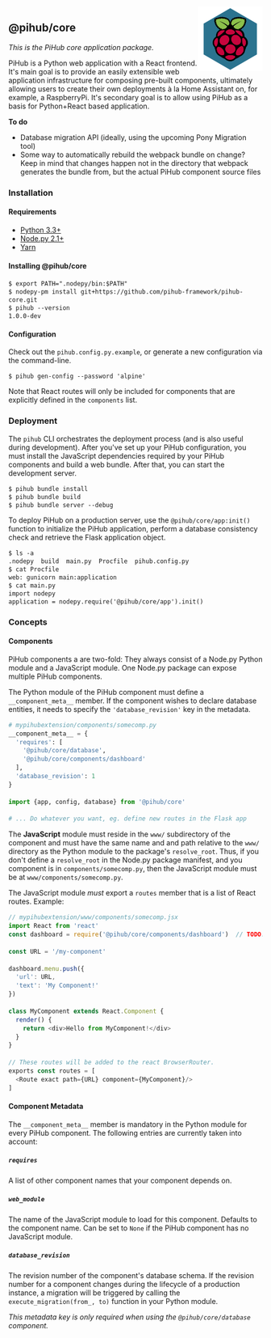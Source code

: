 <img src="www/logo.png" align="right">

## @pihub/core

*This is the PiHub core application package.*

PiHub is a Python web application with a React frontend. It's main goal is to
provide an easily extensible web application infrastructure for composing
pre-built components, ultimately allowing users to create their own deployments
à la Home Assistant on, for example, a RaspberryPi. It's secondary goal is to
allow using PiHub as a basis for Python+React based application.

__To do__

* Database migration API (ideally, using the upcoming Pony Migration tool)
* Some way to automatically rebuild the webpack bundle on change? Keep in 
  mind that changes happen not in the directory that webpack generates the
  bundle from, but the actual PiHub component source files


### Installation

#### Requirements

* [Python 3.3+](https://python.org)
* [Node.py 2.1+](https://nodepy.org)
* [Yarn](https://yarnpkg.com/lang/en/)

#### Installing @pihub/core

    $ export PATH=".nodepy/bin:$PATH"
    $ nodepy-pm install git+https://github.com/pihub-framework/pihub-core.git
    $ pihub --version
    1.0.0-dev

#### Configuration

Check out the `pihub.config.py.example`, or generate a new configuration
via the command-line.

    $ pihub gen-config --password 'alpine'

Note that React routes will only be included for components that are
explicitly defined in the `components` list.

### Deployment

The `pihub` CLI orchestrates the deployment process (and is also useful during
development). After you've set up your PiHub configuration, you must install
the JavaScript dependencies required by your PiHub components and build a
web bundle. After that, you can start the development server.

    $ pihub bundle install
    $ pihub bundle build
    $ pihub bundle server --debug

To deploy PiHub on a production server, use the `@pihub/core/app:init()`
function to initialize the PiHub application, perform a database consistency
check and retrieve the Flask application object.

    $ ls -a
    .nodepy  build  main.py  Procfile  pihub.config.py
    $ cat Procfile
    web: gunicorn main:application
    $ cat main.py
    import nodepy
    application = nodepy.require('@pihub/core/app').init()


### Concepts

#### Components

PiHub components a are two-fold: They always consist of a Node.py Python
module and a JavaScript module. One Node.py package can expose multiple
PiHub components.

The Python module of the PiHub component must define a `__component_meta__`
member. If the component wishes to declare database entities, it needs to
specify the `'database_revision'` key in the metadata.

```python
# mypihubextension/components/somecomp.py
__component_meta__ = {
  'requires': [
    '@pihub/core/database',
    '@pihub/core/components/dashboard'
  ],
  'database_revision': 1
}

import {app, config, database} from '@pihub/core'

# ... Do whatever you want, eg. define new routes in the Flask app
```

The **JavaScript** module must reside in the `www/` subdirectory of the
component and must have the same name and and path relative to the `www/`
directory as the Python module to the package's `resolve_root`. Thus, if
you don't define a `resolve_root` in the Node.py package manifest, and you
component is in `components/somecomp.py`, then the JavaScript module must be
at `www/components/somecomp.py`.

The JavaScript module *must* export a `routes` member that is a list of
React routes. Example:

```js
// mypihubextension/www/components/somecomp.jsx
import React from 'react'
const dashboard = require('@pihub/core/components/dashboard')  // TODO: How to get the same object with `import ... from ...`?

const URL = '/my-component'

dashboard.menu.push({
  'url': URL,
  'text': 'My Component!'
})

class MyComponent extends React.Component {
  render() {
    return <div>Hello from MyComponent!</div>
  }
}

// These routes will be added to the react BrowserRouter.
exports const routes = [
  <Route exact path={URL} component={MyComponent}/>
]
```


#### Component Metadata

The `__component_meta__` member is mandatory in the Python module for every
PiHub component. The following entries are currently taken into account:

##### `requires`

A list of other component names that your component depends on.

##### `web_module`

The name of the JavaScript module to load for this component. Defaults to the
component name. Can be set to `None` if the PiHub component has no JavaScript
module.

##### `database_revision`

The revision number of the component's database schema. If the revision number
for a component changes during the lifecycle of a production instance, a
migration will be triggered by calling the `execute_migration(from_, to)`
function in your Python module.

*This metadata key is only required when using the `@pihub/core/database`
component.*
